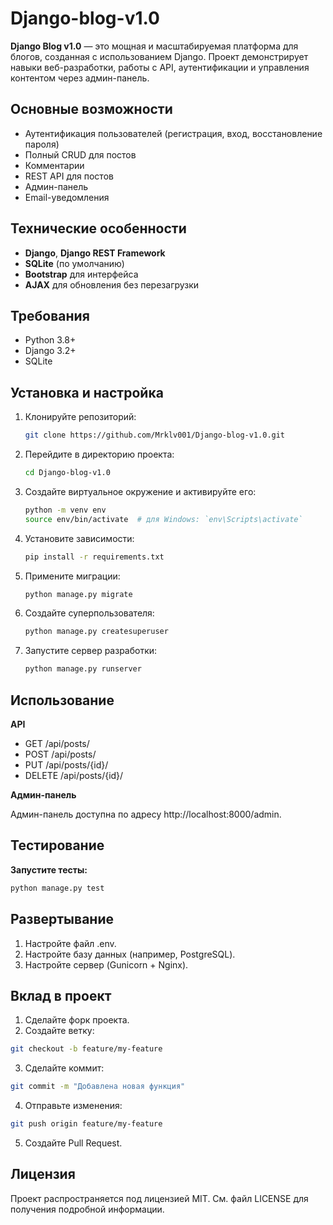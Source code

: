 # Django-blog-v1.0

**Django Blog v1.0** — это мощная и масштабируемая платформа для блогов, созданная с использованием Django. Проект демонстрирует навыки веб-разработки, работы с API, аутентификации и управления контентом через админ-панель.

## Основные возможности

- Аутентификация пользователей (регистрация, вход, восстановление пароля)
- Полный CRUD для постов
- Комментарии
- REST API для постов
- Админ-панель
- Email-уведомления

## Технические особенности

- **Django**, **Django REST Framework**
- **SQLite** (по умолчанию)
- **Bootstrap** для интерфейса
- **AJAX** для обновления без перезагрузки

## Требования

- Python 3.8+
- Django 3.2+
- SQLite

## Установка и настройка

1. Клонируйте репозиторий:
   ```bash
   git clone https://github.com/Mrklv001/Django-blog-v1.0.git

2. Перейдите в директорию проекта:
   ```bash
   cd Django-blog-v1.0
   
3. Создайте виртуальное окружение и активируйте его:
   ```bash
   python -m venv env
   source env/bin/activate  # для Windows: `env\Scripts\activate`

4. Установите зависимости:
   ```bash
   pip install -r requirements.txt

5. Примените миграции:
   ```bash
   python manage.py migrate

6. Создайте суперпользователя:
   ```bash
   python manage.py createsuperuser

7. Запустите сервер разработки:
   ```bash
   python manage.py runserver

## Использование
**API**

- GET /api/posts/
- POST /api/posts/
- PUT /api/posts/{id}/
- DELETE /api/posts/{id}/

**Админ-панель**

Админ-панель доступна по адресу http://localhost:8000/admin.

## Тестирование

**Запустите тесты:**
```bash
python manage.py test
```

## Развертывание

1. Настройте файл .env.
2. Настройте базу данных (например, PostgreSQL).
3. Настройте сервер (Gunicorn + Nginx).

## Вклад в проект

1. Сделайте форк проекта.
2. Создайте ветку:
```bash
git checkout -b feature/my-feature
```
3. Сделайте коммит:
```bash
git commit -m "Добавлена новая функция"
```
4. Отправьте изменения:
```bash
git push origin feature/my-feature
```

5. Создайте Pull Request.

## Лицензия

Проект распространяется под лицензией MIT. См. файл LICENSE для получения подробной информации.


